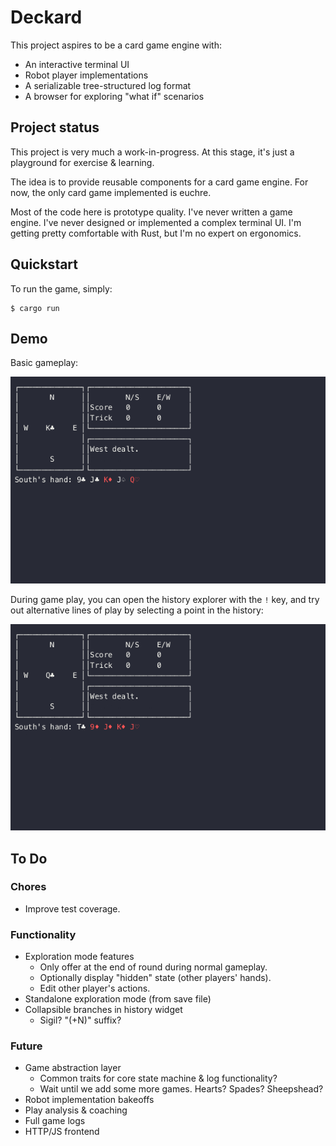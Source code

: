 # Deckard

This project aspires to be a card game engine with:

- An interactive terminal UI
- Robot player implementations
- A serializable tree-structured log format
- A browser for exploring "what if" scenarios

## Project status

This project is very much a work-in-progress.
At this stage, it's just a playground for exercise & learning.

The idea is to provide reusable components for a card game engine.
For now, the only card game implemented is euchre.

Most of the code here is prototype quality.
I've never written a game engine.
I've never designed or implemented a complex terminal UI.
I'm getting pretty comfortable with Rust, but I'm no expert on ergonomics.

## Quickstart

To run the game, simply:

```console
$ cargo run
```

## Demo

Basic gameplay:

![Demo](images/demo.gif?raw=true)

During game play, you can open the history explorer with the `!` key, and try
out alternative lines of play by selecting a point in the history:

![History demo](images/history.gif?raw=true)

## To Do

### Chores

- Improve test coverage.

### Functionality

- Exploration mode features
  - Only offer at the end of round during normal gameplay.
  - Optionally display "hidden" state (other players' hands).
  - Edit other player's actions.
- Standalone exploration mode (from save file)
- Collapsible branches in history widget
  - Sigil? "(+N)" suffix?

### Future

- Game abstraction layer
  - Common traits for core state machine & log functionality?
  - Wait until we add some more games. Hearts? Spades? Sheepshead?
- Robot implementation bakeoffs
- Play analysis & coaching
- Full game logs
- HTTP/JS frontend
